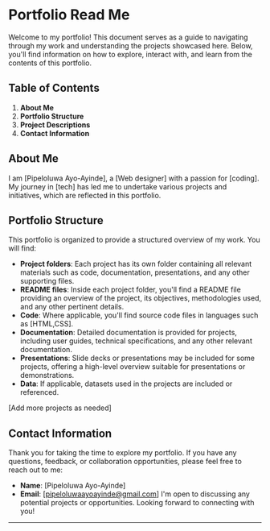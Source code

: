 # Portfolio Read Me

Welcome to my portfolio! This document serves as a guide to navigating through my work and understanding the projects showcased here. Below, you'll find information on how to explore, interact with, and learn from the contents of this portfolio.

## Table of Contents

1. **About Me**
2. **Portfolio Structure**
3. **Project Descriptions**
4. **Contact Information**

## About Me

I am [Pipeloluwa Ayo-Ayinde], a [Web designer] with a passion for [coding]. My journey in [tech] has led me to undertake various projects and initiatives, which are reflected in this portfolio.

## Portfolio Structure

This portfolio is organized to provide a structured overview of my work. You will find:

- **Project folders**: Each project has its own folder containing all relevant materials such as code, documentation, presentations, and any other supporting files.
- **README files**: Inside each project folder, you'll find a README file providing an overview of the project, its objectives, methodologies used, and any other pertinent details.
- **Code**: Where applicable, you'll find source code files in languages such as [HTML,CSS].
- **Documentation**: Detailed documentation is provided for projects, including user guides, technical specifications, and any other relevant documentation.
- **Presentations**: Slide decks or presentations may be included for some projects, offering a high-level overview suitable for presentations or demonstrations.
- **Data**: If applicable, datasets used in the projects are included or referenced.


[Add more projects as needed]

## Contact Information

Thank you for taking the time to explore my portfolio. If you have any questions, feedback, or collaboration opportunities, please feel free to reach out to me:

- **Name**: [Pipeloluwa Ayo-Ayinde]
- **Email**: [pipeloluwaayoayinde@gmail.com]
I'm open to discussing any potential projects or opportunities. Looking forward to connecting with you!

---

